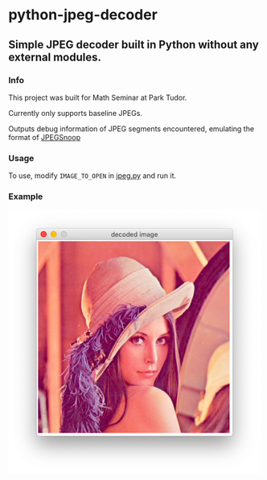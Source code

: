 # python-jpeg-decoder
## Simple JPEG decoder built in Python without any external modules.

### Info
This project was built for Math Seminar at Park Tudor.

Currently only supports baseline JPEGs.

Outputs debug information of JPEG segments encountered, emulating the format of [JPEGSnoop](https://github.com/ImpulseAdventure/JPEGsnoop)

### Usage
To use, modify `IMAGE_TO_OPEN` in [jpeg.py](jpeg.py) and run it.

### Example
![example](example.png)
